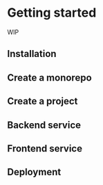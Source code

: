 # Getting started

WIP

## Installation

## Create a monorepo

## Create a project

## Backend service

## Frontend service

## Deployment
